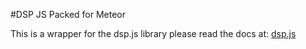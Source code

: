 #DSP JS Packed for Meteor

This is a wrapper for the dsp.js library please read the docs at:
[dsp.js](https://github.com/corbanbrook/dsp.js/)
